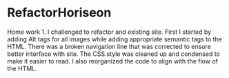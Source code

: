 # RefactorHoriseon
Home work 1. I challenged to refactor and existing site. First I started by adding Alt tags for all images while adding appropriate semantic tags to the HTML. There was a broken navigation line that was corrected to ensure better interface with site. The CSS.style was cleaned up and condensed to make it easier to read. I also reorganized the code to align with the flow of the HTML. 
